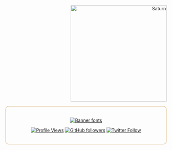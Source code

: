 <!-- Banner Image (if you have a custom banner, ensure it matches the new color scheme) -->
<!-- ![saturn](https://github.com/user-attachments/assets/3ff73a31-2d57-4f01-bbc9-1bf11c3acadb) -->

<p align="right">
<img src="https://github.com/user-attachments/assets/31b288e9-3269-4d1d-9525-f2b3eef738c1" alt="Saturn" width="300"/>
</p>



<div style="border: 2px solid #E7CFAA; border-radius: 10px; padding: 20px; margin-bottom: 20px;">

<!-- Name Banner -->
<p align="center">
  <a href="https://github.com/haxurn">
   <a href="https://www.fontspace.com/category/banner"><img src="https://see.fontimg.com/api/rf5/z8Ev3/NTU1YmQ3ZWU0MWIwNDQxMWEwYWE1YzAwOTNjMWQ3NTIudHRm/SGF4dXJu/crotah-free-version-italic.png?r=fs&h=153&w=1000&fg=515105&bg=FFFFFF&tb=1&s=153" alt="Banner fonts"></a>
</p>

<!-- Follow Buttons -->
<p align="center">
  <a href="https://komarev.com/ghpvc/?username=haxurn&color=E7CFAA"><img src="https://komarev.com/ghpvc/?username=haxurn&color=E7CFAA" alt="Profile Views"></a>
  <a href="https://github.com/haxurn"><img src="https://img.shields.io/github/followers/haxurn?label=Follow&style=social" alt="GitHub followers"></a>
  <a href="https://twitter.com/haxurn"><img src="https://img.shields.io/twitter/follow/haxurn?label=Follow&style=social" alt="Twitter Follow"></a>
</p>

</div>
